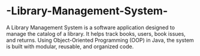 # -Library-Management-System-
A Library Management System is a software application designed to manage the catalog of a library. It helps track books, users, book issues, and returns. Using Object-Oriented Programming (OOP) in Java, the system is built with modular, reusable, and organized code.
